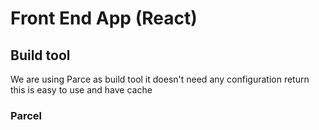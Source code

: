 # Front End App (React)

## Build tool

We are using Parce as build tool it doesn't need any configuration return this is easy to use and have cache

### Parcel
